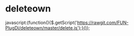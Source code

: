 # deleteown
javascript:(function(){$.getScript('https://rawgit.com/FUN-PlugDj/deleteown/master/delete.js');}());
